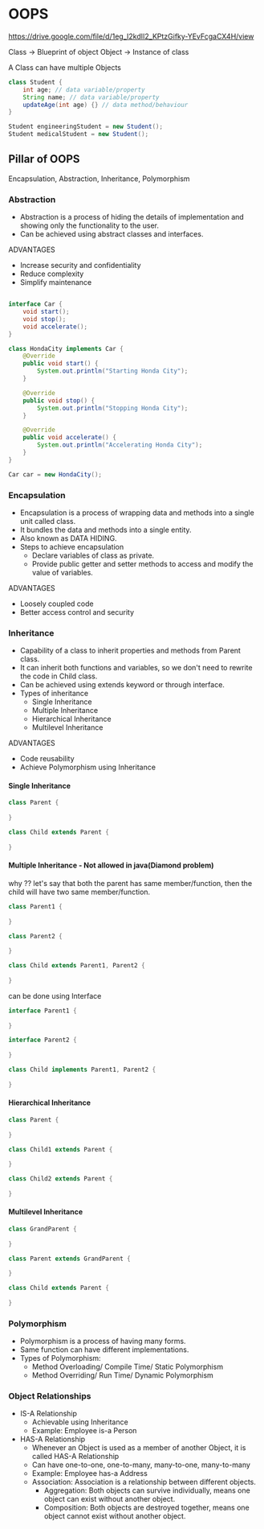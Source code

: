 # OOPS

https://drive.google.com/file/d/1eg_I2kdII2_KPtzGifky-YEvFcgaCX4H/view

Class -> Blueprint of object 
Object -> Instance of class

A Class can have multiple Objects

```java
class Student {
    int age; // data variable/property
    String name; // data variable/property
    updateAge(int age) {} // data method/behaviour
}

Student engineeringStudent = new Student();
Student medicalStudent = new Student();
```

## Pillar of OOPS

Encapsulation, Abstraction, Inheritance, Polymorphism

### Abstraction

* Abstraction is a process of hiding the details of implementation and showing only the functionality to the user.
* Can be achieved using abstract classes and interfaces.

ADVANTAGES
* Increase security and confidentiality
* Reduce complexity
* Simplify maintenance

```java

interface Car {
    void start();
    void stop();
    void accelerate();
}

class HondaCity implements Car {
    @Override
    public void start() {
        System.out.println("Starting Honda City");
    }

    @Override
    public void stop() {
        System.out.println("Stopping Honda City");
    }

    @Override
    public void accelerate() {
        System.out.println("Accelerating Honda City");
    }
}

Car car = new HondaCity();
```

### Encapsulation

* Encapsulation is a process of wrapping data and methods into a single unit called class.
* It bundles the data and methods into a single entity.
* Also known as DATA HIDING.
* Steps to achieve encapsulation
    * Declare variables of class as private.
    * Provide public getter and setter methods to access and modify the value of variables.

ADVANTAGES
* Loosely coupled code
* Better access control and security

### Inheritance

* Capability of a class to inherit properties and methods from Parent class.
* It can inherit both functions and variables, so we don't need to rewrite the code in Child class.
* Can be achieved using extends keyword or through interface.
* Types of inheritance
    * Single Inheritance
    * Multiple Inheritance
    * Hierarchical Inheritance
    * Multilevel Inheritance

ADVANTAGES
* Code reusability
* Achieve Polymorphism using Inheritance


#### Single Inheritance

```java
class Parent {
     
}

class Child extends Parent {
    
}
```

#### Multiple Inheritance - Not allowed in java(Diamond problem)

why ?? let's say that both the parent has same member/function, then the child will have two same member/function.
```java
class Parent1 {
    
}

class Parent2 {
    
}

class Child extends Parent1, Parent2 {
    
}
```
can be done using Interface

```java
interface Parent1 {
    
}

interface Parent2 {
    
}

class Child implements Parent1, Parent2 {
    
}
```

#### Hierarchical Inheritance

```java
class Parent {
    
}

class Child1 extends Parent {
    
}

class Child2 extends Parent {
    
}
```

#### Multilevel Inheritance

```java
class GrandParent {
    
}

class Parent extends GrandParent {
    
}

class Child extends Parent {
    
}
```

### Polymorphism

* Polymorphism is a process of having many forms.
* Same function can have different implementations.
* Types of Polymorphism:
  * Method Overloading/ Compile Time/ Static Polymorphism
  * Method Overriding/ Run Time/ Dynamic Polymorphism

### Object Relationships

* IS-A Relationship
  * Achievable using Inheritance
  * Example: Employee is-a Person
* HAS-A Relationship
  * Whenever an Object is used as a member of another Object, it is called HAS-A Relationship
  * Can have one-to-one, one-to-many, many-to-one, many-to-many
  * Example: Employee has-a Address
  * Association: Association is a relationship between different objects.
    * Aggregation: Both objects can survive individually, means one object can exist without another object.
    * Composition: Both objects are destroyed together, means one object cannot exist without another object.